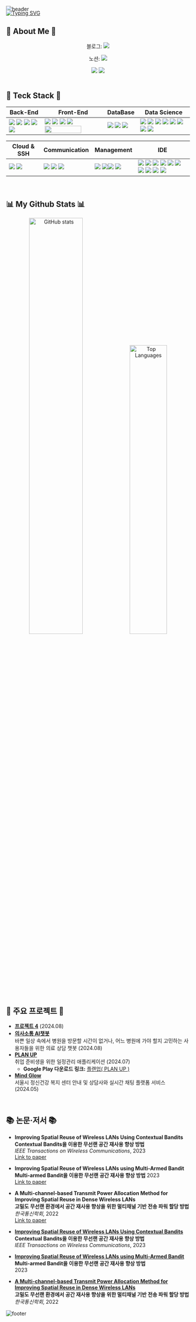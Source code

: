 ![header](https://capsule-render.vercel.app/api?type=waving&color=6994CDEE&text=&animation=twinkling&height=100)

<p style="margin-top: -20px;">
  <a href="https://git.io/typing-svg">
    <img src="https://readme-typing-svg.demolab.com?font=Alkatra&weight=500&size=45&duration=3500&pause=3&color=6994CDEE&center=false&vCenter=false&multiline=true&repeat=true&width=1000&height=100&lines=Welcome+to+Heeseon's+GitHub!👋" alt="Typing SVG">
  </a>
</p>

## 🌟 About Me 🌟



<div align="center">
  <text>블로그:</text> <a href="https://hi-nomad.tistory.com/"><img src="https://img.shields.io/badge/Tistory-000000?style=round-square&logo=tistory&logoColor=white"/></a>

  노션: <a href="https://glowing-hardcover-f38.notion.site/b01372b8f80b4566a2dbbcd6b79feaa5?v=5e2e36aabc61493f8ae3fbb086f0071e"><img src="https://img.shields.io/badge/Notion-000000?style=round-square&logo=Notion&logoColor=white"/></a> 
</div>

<div align="center">
  <a href="https://hi-nomad.tistory.com/"><img src="https://img.shields.io/badge/Tistory-블로그-000000?style=round-square&logo=tistory&logoColor=white"/></a>
  <a href="https://glowing-hardcover-f38.notion.site/b01372b8f80b4566a2dbbcd6b79feaa5?v=5e2e36aabc61493f8ae3fbb086f0071e"><img src="https://img.shields.io/badge/Notion-노션-000000?style=round-square&logo=Notion&logoColor=white"/></a>
</div>

</br>

## 🔨 Teck Stack  🔨

<p>  

  | Back-End | Front-End | DataBase | Data Science |
  | --- | --- | --- | --- |
  | <span><img src="https://img.shields.io/badge/node.js-6DA55F?style=flat&logo=node.js&logoColor=white"/></span> <span><img src="https://img.shields.io/badge/FastAPI-005571?style=flat&logo=fastapi"/></span> <span><img src="https://img.shields.io/badge/C-A8B9CC?style=flat&logo=c&logoColor=white"/></span> <span><img src="https://img.shields.io/badge/C++-00599C?style=flat&logo=c%2B%2B&logoColor=white"/></span> <span><img src="https://img.shields.io/badge/PHP-777BB4?style=flat&logo=php&logoColor=white"/></span> | <span><img src="https://img.shields.io/badge/HTML5-E34F26?style=flat&logo=html5&logoColor=white"/></span> <span><img src="https://img.shields.io/badge/CSS3-1572B6?style=flat&logo=css3&logoColor=white"/></span> <span><img src="https://img.shields.io/badge/JavaScript-F7DF1E?style=flat&logo=javascript&logoColor=black"/></span> <span><img src="https://img.shields.io/badge/React-61DAFB?style=flat&logo=react&logoColor=black"/></span> <span><img src="https://img.shields.io/badge/React_Native-20232A?style=flat&logo=react&logoColor=61DAFB" width="100" height="20"/></span> |  <span><img src="https://img.shields.io/badge/MySQL-4479A1?style=flat&logo=mysql&logoColor=white"/></span> </span>  <span><img src="https://img.shields.io/badge/Oracle-F80000?style=flat&logo=oracle&logoColor=white"/></span> <span><img src="https://img.shields.io/badge/MongoDB-%234ea94b.svg?style=flat&logo=mongodb&logoColor=white"/></span> | <span><img src="https://img.shields.io/badge/Python-3776AB?style=flat&logo=python&logoColor=white"/></span> <span><img src="https://img.shields.io/badge/Pandas-150458?style=flat&logo=pandas&logoColor=white"/></span>  <span><img src="https://img.shields.io/badge/Numpy-013243?style=flat&logo=numpy&logoColor=white"/></span>  <span><img src="https://img.shields.io/badge/scikit learn-F7931E?style=flat&logo=scikitlearn&logoColor=white"/></span> <span><img src="https://img.shields.io/badge/opencv-%23white.svg?style=flat&logo=opencv&logoColor=white"/></span> <span><img src="https://img.shields.io/badge/TensorFlow-%23FF6F00.svg?style=flat&logo=TensorFlow&logoColor=white"/></span> <span><img src="https://img.shields.io/badge/PyTorch-%23EE4C2C.svg?style=flat&logo=PyTorch&logoColor=white"/></span>  <span><img src="https://img.shields.io/badge/Keras-D00000?style=flat&logo=keras&logoColor=white"/></span> |
</p>

<p>
  
  | Cloud & SSH | Communication | Management | IDE |
  | --- | --- | --- | --- |
  | <span><img src="https://img.shields.io/badge/Putty-283274?style=flat&logo=putty&logoColor=white"/></span> <span><img src="https://img.shields.io/badge/Docker-2496ED?style=flat&logo=docker&logoColor=white"/></span> | <span><img src="https://img.shields.io/badge/Slack-4A154B?style=flat&logo=slack&logoColor=white"/></span> <span><img src="https://img.shields.io/badge/Zoom-2D8CFF?style=flat&logo=zoom&logoColor=white"/></span> <span><img src="https://img.shields.io/badge/Discord-5865F2?style=flat&logo=discord&logoColor=white"/></span> | <span><img src="https://img.shields.io/badge/git-F05032?style=flat&logo=git&logoColor=white"/></span> <span><img src="https://img.shields.io/badge/github-181717?style=flat&logo=github&logoColor=white"/></span><span><img src="https://img.shields.io/badge/npm-CB3837?style=flat&logo=npm&logoColor=white"/></span>  <span><img src="https://img.shields.io/badge/yml-red"/></span> | <span><img src="https://img.shields.io/badge/VisualStudioCode-007ACC?style=flat&logo=visualstudiocode&logoColor=white"/></span> <span><img src="https://img.shields.io/badge/PyCharm-8de86a?style=flat&logo=pycharm&logoColor=black"/></span> <img src="https://img.shields.io/badge/Sourcetree-0052CC.svg?style=round-square&logo=Sourcetree&logoColor=white"/></span> <span><img src="https://img.shields.io/badge/Postman-FF6C37.svg?style=round-square&logo=Postman&logoColor=white"/></span>  <span><img src="https://img.shields.io/badge/Jupyter-F37626.svg?style=round-square&logo=jupyter&logoColor=white"/></span> <span><img src="https://img.shields.io/badge/Google Colab-F9AB00.svg?style=round-square&logo=googlecolab&logoColor=white"/></span> <span><img src="https://img.shields.io/badge/Spyder-FF0000?style=flat&logo=spyder&logoColor=white"/></span> <span><img src="https://img.shields.io/badge/Anaconda-44A833?style=flat&logo=anaconda&logoColor=white"/></span> <span><img src="https://img.shields.io/badge/Eclipse-2C2255?style=flat&logo=eclipseide&logoColor=white"/></span>  <span><span><img src="https://img.shields.io/badge/figma-F24E1E?style=flat&logo=figma&logoColor=white"/></span>
</p>

</br>

## 📊 My Github Stats 📊

<div align="center">
  <img src="https://github-readme-stats.vercel.app/api?username=heeseon06&theme=transparent&show_icons=true&&hide_border=true" alt="GitHub stats" style="width: 54%;" />
  <img src="https://github-readme-stats.vercel.app/api/top-langs/?username=heeseon06&layout=compact&theme=transparent&hide_border=true" alt="Top Languages" style="width: 45%;">
</div>

</br>

## 🤖 주요 프로젝트 🤖

- **[프로젝트 4](링크)** (2024.08)
- **[의사소통 AI챗봇](https://github.com/Heeseon06/DoctorChat_frontend_Project)**  
  바쁜 일상 속에서 병원을 방문할 시간이 없거나, 어느 병원에 가야 할지 고민하는 사용자들을 위한 의료 상담 챗봇 (2024.08)
- **[PLAN UP](https://github.com/Heeseon06/PlanUP_frontend_Project)**  
  취업 준비생을 위한 일정관리 애플리케이션 (2024.07)  
  - **Google Play 다운로드 링크:** [플랜업( PLAN UP )](https://play.google.com/store/apps/details?id=com.PlanUP&pli=1)
- **[Mind Glow](https://github.com/Heeseon06/MindGlow_Project)**  
  서울시 정신건강 복지 센터 안내 및 상담사와 실시간 채팅 플랫폼 서비스 (2024.05)
</br>



## 📚 논문·저서 📚

- **Improving Spatial Reuse of Wireless LANs Using Contextual Bandits**  
  **Contextual Bandits을 이용한 무선랜 공간 재사용 향상 방법**  
  *IEEE Transactions on Wireless Communications*, 2023  
  [Link to paper](https://ieeexplore.ieee.org/document/10309995)

- **Improving Spatial Reuse of Wireless LANs using Multi-Armed Bandit**  
  **Multi-armed Bandit을 이용한 무선랜 공간 재사용 향상 방법** 2023  
  [Link to paper](https://dcollection.sogang.ac.kr/dcollection/srch/srchDetail/000000076357?navigationSize=10&query=%2B%28%2B%28publisher_srch%3A%EC%84%9C%EA%B0%95%EB%8C%80%ED%95%99%EA%B5%90%2B%EC%A2%85%EA%B5%90%EC%97%B0%EA%B5%AC%EC%86%8C%29%29&insCode=211029&pageSize=10&searchWhere1=publisher_srch&sortDir=desc&searchTotalCount=0&pageNum=2311&rows=10&searthTotalPage=0&treePageNum=1&sortField=score&start=0&ajax=false&searchText=%5B%EB%B0%9C%ED%96%89%EC%B2%98%3A%E8%A5%BF%E6%B1%9F%E5%A4%A7%E5%AD%B8%E6%A0%A1+%E5%AE%97%E6%95%8E%E7%A1%8F%E7%A9%B6%E6%89%80%5D&searchKeyWord1=%E8%A5%BF%E6%B1%9F%E5%A4%A7%E5%AD%B8%E6%A0%A1+%E5%AE%97%E6%95%8E%E7%A1%8F%E7%A9%B6%E6%89%80)

- **A Multi-channel-based Transmit Power Allocation Method for Improving Spatial Reuse in Dense Wireless LANs**  
  **고밀도 무선랜 환경에서 공간 재사용 향상을 위한 멀티채널 기반 전송 파워 할당 방법**  
  *한국통신학회*, 2022  
  [Link to paper](https://www.dbpia.co.kr/journal/articleDetail?nodeId=NODE11047696)


- **[Improving Spatial Reuse of Wireless LANs Using Contextual Bandits](https://ieeexplore.ieee.org/document/10309995)**  
  **Contextual Bandits을 이용한 무선랜 공간 재사용 향상 방법**  
  *IEEE Transactions on Wireless Communications*, 2023

- **[Improving Spatial Reuse of Wireless LANs using Multi-Armed Bandit](https://dcollection.sogang.ac.kr/dcollection/srch/srchDetail/000000076357?navigationSize=10&query=%2B%28%2B%28publisher_srch%3A%EC%84%9C%EA%B0%95%EB%8C%80%ED%95%99%EA%B5%90%2B%EC%A2%85%EA%B5%90%EC%97%B0%EA%B5%AC%EC%86%8C%29%29&insCode=211029&pageSize=10&searchWhere1=publisher_srch&sortDir=desc&searchTotalCount=0&pageNum=2311&rows=10&searthTotalPage=0&treePageNum=1&sortField=score&start=0&ajax=false&searchText=%5B%EB%B0%9C%ED%96%89%EC%B2%98%3A%E8%A5%BF%E6%B1%9F%E5%A4%A7%E5%AD%B8%E6%A0%A1+%E5%AE%97%E6%95%8E%E7%A1%8F%E7%A9%B6%E6%89%80%5D&searchKeyWord1=%E8%A5%BF%E6%B1%9F%E5%A4%A7%E5%AD%B8%E6%A0%A1+%E5%AE%97%E6%95%8E%E7%A1%8F%E7%A9%B6%E6%89%80)**  
  **Multi-armed Bandit을 이용한 무선랜 공간 재사용 향상 방법**  
  2023

- **[A Multi-channel-based Transmit Power Allocation Method for Improving Spatial Reuse in Dense Wireless LANs](https://www.dbpia.co.kr/journal/articleDetail?nodeId=NODE11047696)**  
  **고밀도 무선랜 환경에서 공간 재사용 향상을 위한 멀티채널 기반 전송 파워 할당 방법**  
  *한국통신학회*, 2022


 

![footer](https://capsule-render.vercel.app/api?type=waving&color=6994CDEE&height=80&section=footer)